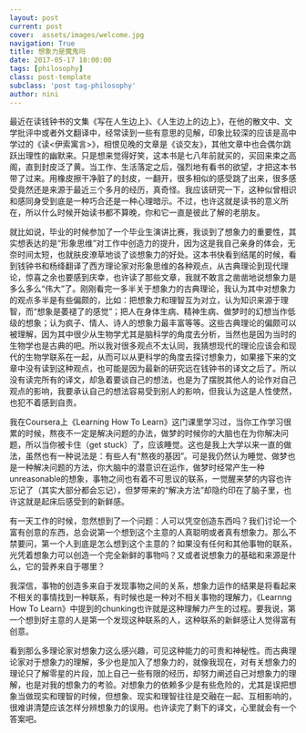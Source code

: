 ```yaml
---
layout: post
current: post
cover:  assets/images/welcome.jpg
navigation: True
title: 想象力是魔鬼吗
date: 2017-05-17 10:00:00
tags: [philosophy]
class: post-template
subclass: 'post tag-philosophy'
author: nini
---
```


最近在读钱钟书的文集《写在人生边上》、《人生边上的边上》，在他的散文中、文学批评中或者外文翻译中，经常读到一些有意思的见解，印象比较深的应该是高中学过的《读<伊索寓言>》，相恨见晚的文章是《谈交友》，其他文章中也会偶尔跳跃出理性的幽默来。只是想来觉得好笑，这本书是七八年前就买的，买回来束之高阁，直到封皮泛了黄。当工作、生活落定之后，强烈地有看书的欲望，才把这本书带了过来。用橡皮擦干净脏了的封皮，一翻开，很多相似的感受跳了出来，很多感受竟然还是来源于最近三个多月的经历，真奇怪。我应该研究一下，这种似曾相识和感同身受到底是一种巧合还是一种心理暗示。不过，也许这就是读书的意义所在，所以什么时候开始读书都不算晚，你和它一直是彼此了解的老朋友。

就比如说，毕业的时候参加了一个毕业生演讲比赛，我谈到了想象力的重要性，其实想表达的是“形象思维”对工作中创造力的提升，因为这是我自己亲身的体会，无奈时间太短，也就肤皮潦草地谈了谈想象力的好处。这本书快看到结尾的时候，看到钱钟书和杨绛翻译了西方理论家对形象思维的各种观点，从古典理论到现代理论，惊喜之余也要感到庆幸，也许读了那些文章，我就不敢言之凿凿地说想象力是多么多么“伟大”了。刚刚看完一多半关于想象力的古典理论，我认为其中对想象力的观点多半是有些偏颇的，比如：把想象力和理智互为对立，认为知识来源于理智，而“想象是萎褪了的感觉”；把人在身体生病、精神生病、做梦时的幻想当作低级的想象；认为疯子、情人、诗人的想象力最丰富等等。这些古典理论的偏颇可以被理解，因为其中很少从生物学尤其是脑科学的角度去分析，当然也是因为当时的生物学也是古典的吧。所以我对很多观点不太认同，我猜想现代的理论应该会和现代的生物学联系在一起，从而可以从更科学的角度去探讨想象力，如果接下来的文章中没有读到这种观点，也可能是因为最新的研究远在钱钟书的译文之后了。所以没有读完所有的译文，却急着要谈自己的想法，也是为了摆脱其他人的论作对自己观点的影响，我要承认自己的想法容易受到别人的影响，但我认为这是人性使然，也犯不着感到自责。

我在Coursera上《Learning How To Learn》这门课里学习过，当你工作学习很累的时候，熬夜不一定是解决问题的办法，做梦的时候你的大脑也在为你解决问题，所以当你被卡住（get stuck）了，应该睡觉。这也是我上大学以来一直的做法，虽然也有一种说法是：有些人有“熬夜的基因”。可是我仍然认为睡觉、做梦也是一种解决问题的方法，你大脑中的潜意识在运作，做梦时经常产生一种unreasonable的想象，事物之间也有着不可思议的联系，一觉醒来梦的内容也许忘记了（其实大部分都会忘记），但梦带来的“解决方法”却隐约印在了脑子里，也许这就是起床后感受到的新鲜感。

有一天工作的时候，忽然想到了一个问题：人可以凭空创造东西吗？我们讨论一个富有创意的东西，总会说第一个想到这个主意的人真聪明或者真有想象力。那么不禁要问，第一个人到底是怎么想到这个主意的？如果没有任何和其他事物的联系，光凭着想象力可以创造一个完全新鲜的事物吗？又或者说想象力的基础和来源是什么，它的营养来自于哪里？

我深信，事物的创造多来自于发现事物之间的关系，想象力运作的结果是将看起来不相关的事情找到一种联系，有时候也是一种对不相关事物的理解力，《Learnng How To Learn》中提到的chunking也许就是这种理解力产生的过程。要我说，第一个想到好主意的人是第一个发现这种联系的人，这种联系的新鲜感让人觉得富有创意。

看到那么多理论家对想象力这么感兴趣，可见这种能力的可贵和神秘性。而古典理论家对于想象力的理解，多少也是加入了想象力的，就像我现在，对有关想象力的理论只了解零星的片段，加上自己一些有限的经历，却努力阐述自己对想象力的理解，也是对我的想象力的考验。对想象力的依赖多少是有些危险的，尤其是误把想象当做现实和理智的时候，但想象、现实和理智往往是交融在一起、互相影响的，很难讲清楚应该怎样分辨想象力的误用。也许读完了剩下的译文，心里就会有一个答案吧。